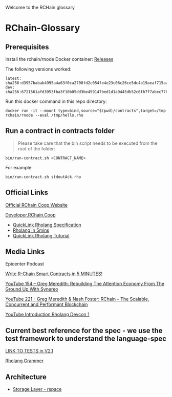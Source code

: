﻿Welcome to the RCHain glossary
 

# RChain-Glossary

## Prerequisites

Install the rchain/rnode Docker container: [Releases](https://github.com/rchain/rchain/releases)

The following versions worked:

```
latest: sha256:d3957babab4995a4a63f0ca2708fd2c054fe4e23c06c26ce5dc4b19aeaf715aa
dev: sha256:6721561afd3953fba3f10b05dd3be459147bed1d1a9445db52c6fb7f7abec778
```

Run this docker command in this repo directory:

``` 
docker run -it --mount type=bind,source="$(pwd)/contracts",target=/tmp rchain/rnode --eval /tmp/hello.rho   
```

## Run a contract in contracts folder

> Please take care that the bin script needs to be executed from the root of the folder:


```
bin/run-contract.sh <CONTRACT_NAME>
```

For example:

```
bin/run-contract.sh stdoutAck.rho
```

## Official Links

[Official RChain Coop Website](https://www.rchain.coop/)

[Developer.RChain.Coop](https://developer.rchain.coop/)

* [QuickLink Rholang Specification](https://developer.rchain.coop/rholang-spec-0.2.pdf)
* [Rholang in 5mins](https://www.youtube.com/watch?v=4iN6RZ3EYAg)
* [QuickLink Rholang Tuturial](https://developer.rchain.coop/tutorial)

## Media Links

Epicenter Podcast

[Write R-Chain Smart Contracts in 5 MINUTES!](https://www.youtube.com/watch?v=4iN6RZ3EYAg)

[YouTube 154 – Greg Meredith: Rebuilding The Attention Economy From The Ground Up With Synereo](https://www.youtube.com/watch?v=0jRNSEt-D9A)

[YouTube 221 - Greg Meredith & Nash Foster: RChain – The Scalable, Concurrent and Performant Blockchain](https://www.youtube.com/watch?v=kojlx2ykRsA)

[YouTube Introduction Rholang Devcon 1](https://www.youtube.com/watch?v=7tW1fAWg6s8)

## Current best reference for the spec - we use the test framework to understand the language-spec

[LINK TO TESTS in V2.1](https://github.com/rchain/rchain/tree/master/rholang/examples/linking/v0.2)

[Rholang Grammer](https://github.com/rchain/rchain/blob/master/rholang/src/main/bnfc/rholang_mercury.cf)

## Architecture

  * [Storage Layer - rspace](https://github.com/rchain/rchain/tree/master/rspace)
